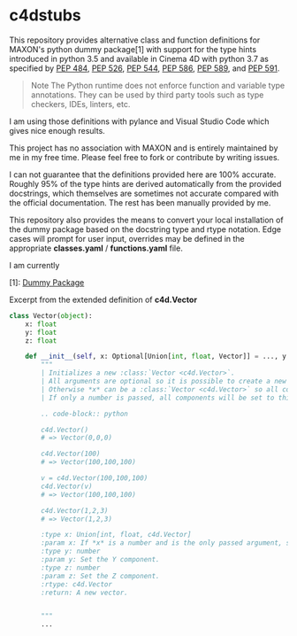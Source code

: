 # c4dstubs

This repository provides alternative class and function definitions for MAXON's python dummy package[1] with support for the type hints introduced in python 3.5 and available in Cinema 4D with python 3.7 as specified by [PEP 484](https://www.python.org/dev/peps/pep-0484), [PEP 526](https://www.python.org/dev/peps/pep-0526), [PEP 544](https://www.python.org/dev/peps/pep-0544), [PEP 586](https://www.python.org/dev/peps/pep-0586), [PEP 589](https://www.python.org/dev/peps/pep-0589), and [PEP 591](https://www.python.org/dev/peps/pep-0591).

> Note The Python runtime does not enforce function and variable type annotations. They can be used by third party tools such as type checkers, IDEs, linters, etc.

I am using those definitions with pylance and Visual Studio Code which gives nice enough results.

This project has no association with MAXON and is entirely maintained by me in my free time. Please feel free to fork or contribute by writing issues.

I can not guarantee that the definitions provided here are 100% accurate. Roughly 95% of the type hints are derived automatically from the provided docstrings, which themselves are sometimes not accurate compared with the official documentation. The rest has been manually provided by me.

This repository also provides the means to convert your local installation of the dummy package based on the docstring type and rtype notation. Edge cases will prompt for user input, overrides may be defined in the appropriate **classes.yaml** / **functions.yaml** file.

I am currently

[1]: [Dummy Package](https://developers.maxon.net/docs/Cinema4DPythonSDK/html/manuals/introduction/autocompletion_dummy_package.html)

Excerpt from the extended definition of **c4d.Vector**

```python
class Vector(object):
    x: float
    y: float
    z: float

    def __init__(self, x: Optional[Union[int, float, Vector]] = ..., y: Optional[Union[int, float]] = ..., z: Optional[Union[int, float]] = ...) -> None:
        """
        | Initializes a new :class:`Vector <c4d.Vector>`.
        | All arguments are optional so it is possible to create a new vector without any arguments. All components are simply `0`.
        | Otherwise *x* can be a :class:`Vector <c4d.Vector>` so all components of the passed vector will be copied to the new vector.
        | If only a number is passed, all components will be set to this.

        .. code-block:: python

        c4d.Vector()
        # => Vector(0,0,0)

        c4d.Vector(100)
        # => Vector(100,100,100)

        v = c4d.Vector(100,100,100)
        c4d.Vector(v)
        # => Vector(100,100,100)

        c4d.Vector(1,2,3)
        # => Vector(1,2,3)

        :type x: Union[int, float, c4d.Vector]
        :param x: If *x* is a number and is the only passed argument, set this to all components. If *x* is a vector, clone it. Otherwise set the X component.
        :type y: number
        :param y: Set the Y component.
        :type z: number
        :param z: Set the Z component.
        :rtype: c4d.Vector
        :return: A new vector.


        """
        ...
```